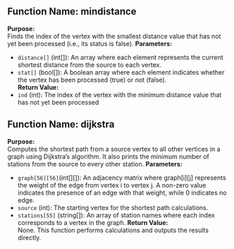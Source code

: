 ## Function Name: mindistance
**Purpose:**  
Finds the index of the vertex with the smallest distance value that has not yet been processed (i.e., its status is false).
**Parameters:**  
- `distance[]` (int[]): An array where each element represents the current shortest distance from the source to each vertex.  
- `stat[]` (bool[]):  A boolean array where each element indicates whether the vertex has been processed (true) or not (false).  
**Return Value:**  
- `ind` (int): The index of the vertex with the minimum distance value that has not yet been processed


## Function Name: dijkstra
**Purpose:**  
Computes the shortest path from a source vertex to all other vertices in a graph using Dijkstra’s algorithm. It also prints the minimum number of stations from the source to every other station.
**Parameters:**  
- `graph[56][56]`(int[][]): An adjacency matrix where graph[i][j] represents the weight of the edge from vertex i to vertex j. A non-zero value indicates the presence of an edge with that weight, while 0 indicates no edge.
- `source` (int): The starting vertex for the shortest path calculations.
- `stations[55]` (string[]): An array of station names where each index corresponds to a vertex in the graph.
**Return Value:**  
None. This function performs calculations and outputs the results directly.

